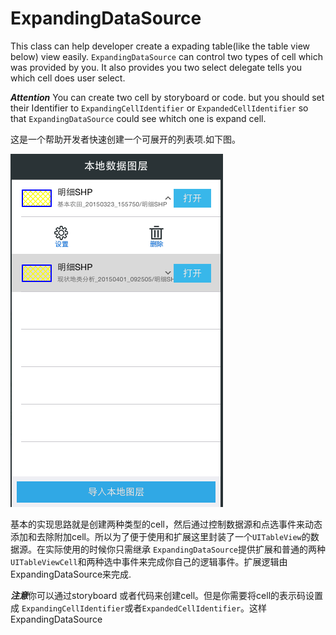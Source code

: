 ExpandingDataSource
==================

This class can help developer create a expading table(like the table view below) view easily.
`ExpandingDataSource` can control two types of cell which was provided by you. It also provides you two select delegate tells you which cell does user select.

***Attention*** You can create two cell by storyboard or code. but you should set their Identifier to `ExpandingCellIdentifier` or `ExpandedCellIdentifier` so that `ExpandingDataSource` could see whitch one is expand cell.


这是一个帮助开发者快速创建一个可展开的列表项.如下图。

![](https://raw.githubusercontent.com/zzycami/ExpandingDataSource/master/IMG_0064.PNG)

基本的实现思路就是创建两种类型的cell，然后通过控制数据源和点选事件来动态添加和去除附加cell。所以为了便于使用和扩展这里封装了一个`UITableView`的数据源。在实际使用的时候你只需继承	`ExpandingDataSource`提供扩展和普通的两种`UITableViewCell`和两种选中事件来完成你自己的逻辑事件。扩展逻辑由ExpandingDataSource来完成.

***注意***你可以通过storyboard 或者代码来创建cell。但是你需要将cell的表示码设置成
`ExpandingCellIdentifier`或者`ExpandedCellIdentifier`。这样ExpandingDataSource
